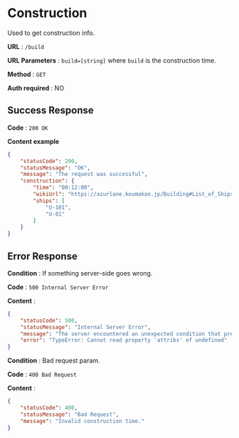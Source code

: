 # Construction

Used to get construction info.

**URL** : `/build`

**URL Parameters** : `build=[string]` where `build` is the construction time.

**Method** : `GET`

**Auth required** : NO

## Success Response

**Code** : `200 OK`

**Content example**

```json
{
    "statusCode": 200,
    "statusMessage": "OK",
    "message": "The request was successful",
    "construction": {
        "time": "00:12:00",
        "wikiUrl": "https://azurlane.koumakan.jp/Building#List_of_Ships_by_Construction_Time",
        "ships": [
            "U-101",
            "U-81"
        ]
    }
}
```

## Error Response

**Condition** : If something server-side goes wrong.

**Code** : `500 Internal Server Error`

**Content** :

```json
{
    "statusCode": 500,
    "statusMessage": "Internal Server Error",
    "message": "The server encountered an unexpected condition that prevented it from fulfilling the request.",
    "error": "TypeError: Cannot read property 'attribs' of undefined"
}
```

**Condition** : Bad request param.

**Code** : `400 Bad Request`

**Content** :

```json
{
    "statusCode": 400,
    "statusMessage": "Bad Request",
    "message": "Invalid construction time."
}
```